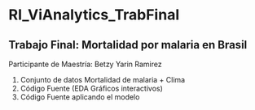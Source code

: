 # RI_ViAnalytics_TrabFinal
## Trabajo Final: Mortalidad por malaria en Brasil
Participante de Maestría: Betzy Yarin Ramirez
1) Conjunto de datos Mortalidad de malaria + Clima
2) Código Fuente (EDA Gráficos interactivos)
3) Código Fuente aplicando el modelo 
